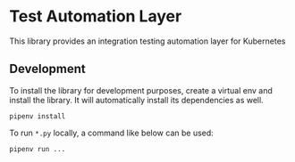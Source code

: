 # Test Automation Layer

This library provides an integration testing automation layer for Kubernetes

## Development

To install the library for development purposes, create a virtual env and install the library. It will automatically install its dependencies as well.

```shell
pipenv install
```

To run `*.py` locally, a command like below can be used:
```shell
pipenv run ...
```
